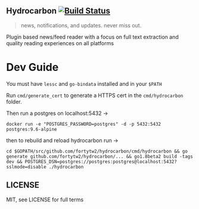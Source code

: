 Hydrocarbon [![Build Status](https://travis-ci.org/fortytw2/hydrocarbon.svg?branch=master)](https://travis-ci.org/fortytw2/hydrocarbon)
---------------------------------------------------------------------------------------------------------------------

> news, notifications, and updates. never miss out.

Plugin based news/feed reader with a focus on full text extraction and quality reading experiences on all platforms


# Dev Guide

You must have `lessc` and `go-bindata` installed and in your `$PATH`

Run `cmd/generate_cert` to generate a HTTPS cert in the `cmd/hydrocarbon` folder.

Then run a postgres on localhost:5432 ->

```
docker run -e "POSTGRES_PASSWORD=postgres" -d -p 5432:5432 postgres:9.6-alpine
```

then to rebuild and reload hydrocarbon run ->

```
cd $GOPATH/src/github.com/fortytw2/hydrocarbon/cmd/hydrocarbon && go generate github.com/fortytw2/hydrocarbon/... && go1.8beta2 build -tags dev && POSTGRES_DSN=postgres://postgres:postgres@localhost:5432?sslmode=disable ./hydrocarbon
```

LICENSE
-------

MIT, see LICENSE for full terms
